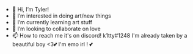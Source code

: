 - 👋 Hi, I’m Tyler!
- 👀 I’m interested in doing art/new things
- 🌱 I’m currently learning art stuff
- 💞️ I’m looking to collaborate on love
- 📫 How to reach me it's on discord! k1tty#1248
I'm already taken by a beautiful boy <3💕
I'm emo irl ! 💕

<!---
k1ttyxl0v3r/k1ttyxl0v3r is a ✨ special ✨ repository because its `README.md` (this file) appears on your GitHub profile.
You can click the Preview link to take a look at your changes.
--->
